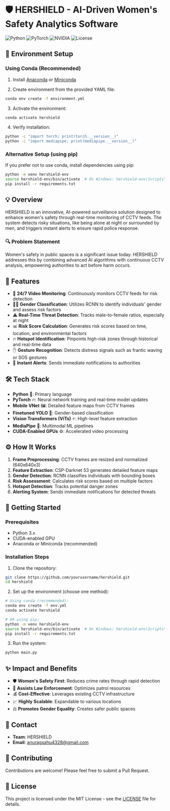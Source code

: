 # 🛡️ HERSHIELD - AI-Driven Women's Safety Analytics Software
![Python](https://img.shields.io/badge/Python-3.x-blue)
![PyTorch](https://img.shields.io/badge/PyTorch-latest-red)
![NVIDIA](https://img.shields.io/badge/NVIDIA-CUDA-green)
![License](https://img.shields.io/badge/License-MIT-yellow)

## 🔧 Environment Setup

### Using Conda (Recommended)
1. Install [Anaconda](https://www.anaconda.com/products/distribution) or [Miniconda](https://docs.conda.io/en/latest/miniconda.html)

2. Create environment from the provided YAML file:
```bash
conda env create -f environment.yml
```

3. Activate the environment:
```bash
conda activate hershield
```

4. Verify installation:
```bash
python -c "import torch; print(torch.__version__)"
python -c "import mediapipe; print(mediapipe.__version__)"
```

### Alternative Setup (using pip)
If you prefer not to use conda, install dependencies using pip:
```bash
python -m venv hershield-env
source hershield-env/bin/activate  # On Windows: hershield-env\Scripts\activate
pip install -r requirements.txt
```

## 💡 Overview
HERSHIELD is an innovative, AI-powered surveillance solution designed to enhance women's safety through real-time monitoring of CCTV feeds. The system detects risky situations, like being alone at night or surrounded by men, and triggers instant alerts to ensure rapid police response.

### 🔍 Problem Statement
Women's safety in public spaces is a significant issue today. HERSHIELD addresses this by combining advanced AI algorithms with continuous CCTV analysis, empowering authorities to act before harm occurs.

## 🚀 Features
- 🎥 **24/7 Video Monitoring**: Continuously monitors CCTV feeds for risk detection
- 👩‍🦰 **Gender Classification**: Utilizes RCNN to identify individuals' gender and assess risk factors
- ⚠️ **Real-Time Threat Detection**: Tracks male-to-female ratios, especially at night
- 📊 **Risk Score Calculation**: Generates risk scores based on time, location, and environmental factors
- 🔥 **Hotspot Identification**: Pinpoints high-risk zones through historical and real-time data
- ✋ **Gesture Recognition**: Detects distress signals such as frantic waving or SOS gestures
- 🚨 **Instant Alerts**: Sends immediate notifications to authorities

## 🛠️ Tech Stack
- **Python** 🐍: Primary language
- **PyTorch** 🔥: Neural network training and real-time model updates
- **Mobile VNet** 🖼️: Detailed feature maps from CCTV frames
- **Finetuned YOLO** 👤: Gender-based classification
- **Vision Transformers (ViTs)** ⚡: High-level feature extraction
- **MediaPipe** 🎥: Multimodal ML pipelines
- **CUDA-Enabled GPUs** ⚙️: Accelerated video processing

## ⚙️ How It Works
1. **Frame Preprocessing**: CCTV frames are resized and normalized (640x640x3)
2. **Feature Extraction**: CSP-Darknet 53 generates detailed feature maps
3. **Gender Detection**: RCNN classifies individuals with bounding boxes
4. **Risk Assessment**: Calculates risk scores based on multiple factors
5. **Hotspot Detection**: Tracks potential danger zones
6. **Alerting System**: Sends immediate notifications for detected threats

## 🚀 Getting Started

### Prerequisites
- Python 3.x
- CUDA-enabled GPU
- Anaconda or Miniconda (recommended)

### Installation Steps
1. Clone the repository:
```bash
git clone https://github.com/yourusername/hershield.git
cd hershield
```

2. Set up the environment (choose one method):
```bash
# Using conda (recommended):
conda env create -f env.yml
conda activate hershield

# OR using pip:
python -m venv hershield-env
source hershield-env/bin/activate  # On Windows: hershield-env\Scripts\activate
pip install -r requirements.txt
```

3. Run the system:
```bash
python main.py
```

## ✨ Impact and Benefits
- 🛡️ **Women's Safety First**: Reduces crime rates through rapid detection
- 👮 **Assists Law Enforcement**: Optimizes patrol resources
- 💰 **Cost-Effective**: Leverages existing CCTV infrastructure
- 📈 **Highly Scalable**: Expandable to various locations
- ⚖️ **Promotes Gender Equality**: Creates safer public spaces

## 📧 Contact
- **Team**: HERSHIELD
- **Email**: anuragsahu4328@gmail.com

## 🤝 Contributing
Contributions are welcome! Please feel free to submit a Pull Request.

## 📄 License
This project is licensed under the MIT License - see the [LICENSE](LICENSE) file for details.
